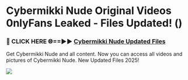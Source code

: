 # Cybermikki Nude Original Videos 0nlyFans Leaked - Files Updated! ()

<h3>🔴 CLICK HERE 🌐==►► <a href="https://tinyurl.com/2p9ay9w9" rel="nofollow">Cybermikki Nude Updated Files</a></h3>

Get Cybermikki Nude and all content. Now you can access all videos and pictures of Cybermikki Nude. New Updated Files 2025!

[![](https://i.imgur.com/KQgVmj3.gif)](https://tinyurl.com/2p9ay9w9)
